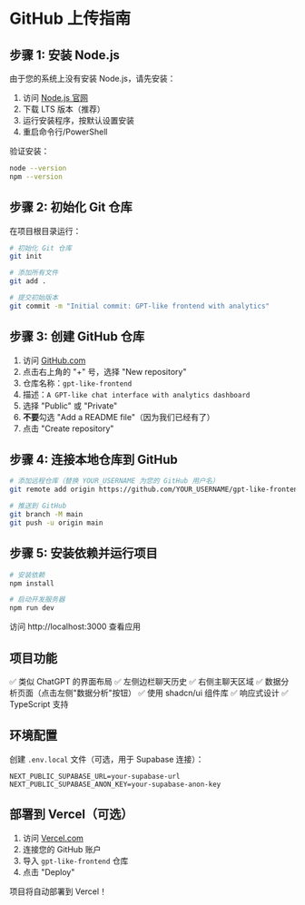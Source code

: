 # GitHub 上传指南

## 步骤 1: 安装 Node.js

由于您的系统上没有安装 Node.js，请先安装：

1. 访问 [Node.js 官网](https://nodejs.org/)
2. 下载 LTS 版本（推荐）
3. 运行安装程序，按默认设置安装
4. 重启命令行/PowerShell

验证安装：
```bash
node --version
npm --version
```

## 步骤 2: 初始化 Git 仓库

在项目根目录运行：

```bash
# 初始化 Git 仓库
git init

# 添加所有文件
git add .

# 提交初始版本
git commit -m "Initial commit: GPT-like frontend with analytics"
```

## 步骤 3: 创建 GitHub 仓库

1. 访问 [GitHub.com](https://github.com)
2. 点击右上角的 "+" 号，选择 "New repository"
3. 仓库名称：`gpt-like-frontend`
4. 描述：`A GPT-like chat interface with analytics dashboard`
5. 选择 "Public" 或 "Private"
6. **不要**勾选 "Add a README file"（因为我们已经有了）
7. 点击 "Create repository"

## 步骤 4: 连接本地仓库到 GitHub

```bash
# 添加远程仓库（替换 YOUR_USERNAME 为您的 GitHub 用户名）
git remote add origin https://github.com/YOUR_USERNAME/gpt-like-frontend.git

# 推送到 GitHub
git branch -M main
git push -u origin main
```

## 步骤 5: 安装依赖并运行项目

```bash
# 安装依赖
npm install

# 启动开发服务器
npm run dev
```

访问 http://localhost:3000 查看应用

## 项目功能

✅ 类似 ChatGPT 的界面布局
✅ 左侧边栏聊天历史
✅ 右侧主聊天区域
✅ 数据分析页面（点击左侧"数据分析"按钮）
✅ 使用 shadcn/ui 组件库
✅ 响应式设计
✅ TypeScript 支持

## 环境配置

创建 `.env.local` 文件（可选，用于 Supabase 连接）：

```env
NEXT_PUBLIC_SUPABASE_URL=your-supabase-url
NEXT_PUBLIC_SUPABASE_ANON_KEY=your-supabase-anon-key
```

## 部署到 Vercel（可选）

1. 访问 [Vercel.com](https://vercel.com)
2. 连接您的 GitHub 账户
3. 导入 `gpt-like-frontend` 仓库
4. 点击 "Deploy"

项目将自动部署到 Vercel！

